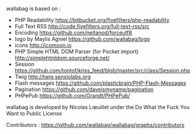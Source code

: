 wallabag is based on :
* PHP Readability https://bitbucket.org/fivefilters/php-readability
* Full Text RSS http://code.fivefilters.org/full-text-rss/src
* Encoding https://github.com/neitanod/forceutf8
* logo by Maylis Agniel https://github.com/wallabag/logo
* icons http://icomoon.io
* PHP Simple HTML DOM Parser (for Pocket import) http://simplehtmldom.sourceforge.net/
* Session https://github.com/tontof/kriss_feed/blob/master/src/class/Session.php
* Twig http://twig.sensiolabs.org
* Flash messages https://github.com/plasticbrain/PHP-Flash-Messages
* Pagination https://github.com/daveismyname/pagination
* PHPePub https://github.com/Grandt/PHPePub/

wallabag is developed by Nicolas Lœuillet under the Do What the Fuck You Want to Public License

Contributors : https://github.com/wallabag/wallabag/graphs/contributors
